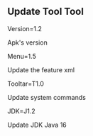 ## Update Tool Tool



Version=1.2

Apk's version




Menu=1.5

Update the feature xml




Tooltar=T1.0

Update system commands




JDK=J1.2

Update JDK Java 16
